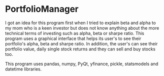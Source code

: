 # PortfolioManager
I got an idea for this program first when I tried to explain beta and alpha to my mom who is a keen investor but does not know anything about the more technical terms
of investing such as alpha, beta or sharpe ratio. This program uses a graphical interface that helps its user's to see their portfolio's alpha, beta and sharpe ratio.
In addition, the user's can see their portfolio value, daily single stock returns and they can sell and buy stocks too.

This program uses pandas, numpy, PyQt, yfinance, pickle, statsmodels and datetime libraries.
